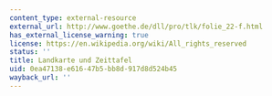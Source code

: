 ```yaml
---
content_type: external-resource
external_url: http://www.goethe.de/dll/pro/tlk/folie_22-f.html
has_external_license_warning: true
license: https://en.wikipedia.org/wiki/All_rights_reserved
status: ''
title: Landkarte und Zeittafel
uid: 0ea47138-e616-47b5-bb8d-917d8d524b45
wayback_url: ''
---
```

